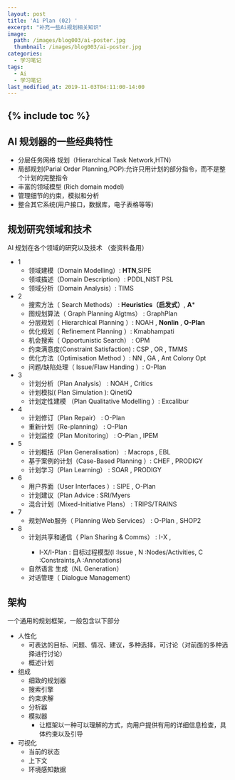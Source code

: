 ```yaml
---
layout: post
title: 'Ai Plan (02) '
excerpt: "补充一些Ai规划相关知识"
image:
  path: /images/blog003/ai-poster.jpg
  thumbnail: /images/blog003/ai-poster.jpg
categories:
  - 学习笔记
tags:
  - Ai
  - 学习笔记
last_modified_at: 2019-11-03T04:11:00-14:00
---
```

{% include toc %}
---

## AI 规划器的一些经典特性
* 分层任务网络 规划（Hierarchical Task Network,HTN）
* 局部规划(Parial Order Planning,POP):允许只用计划的部分指令，而不是整个计划的完整指令
* 丰富的领域模型 (Rich domain model)
* 管理细节的约束，模拟和分析
* 整合其它系统(用户接口，数据库，电子表格等等)

## 规划研究领域和技术
AI 规划在各个领域的研究以及技术 （查资料备用）
- 1
  - 领域建模（Domain Modelling）: **HTN**,SIPE
  - 领域描述（Domain Description）: PDDL,NIST PSL
  - 领域分析（Domain Analysis）: TIMS
- 2
  - 搜索方法（ Search Methods） : **Heuristics（启发式）**, **A***
  - 图规划算法（ Graph Planning Algtms） : GraphPlan
  - 分层规划（ Hierarchical Planning ）: NOAH , **Nonlin** , **O-Plan**
  - 优化规划（ Refinement Planning ）: Kmabhampati
  - 机会搜索（ Opportunistic Search） : OPM
  - 约束满意度(Constraint Satisfaction) : CSP , OR , TMMS
  - 优化方法（Optimisation Method ）: NN , GA , Ant Colony Opt
  - 问题/缺陷处理（ Issue/Flaw Handing ）: O-Plan
- 3
  -  计划分析（Plan Analysis） : NOAH , Critics
  - 计划模拟( Plan Simulation ): QinetiQ
  - 计划定性建模 （Plan Qualitative Modelling ）: Excalibur
- 4
  - 计划修订（Plan Repair） : O-Plan
  - 重新计划（Re-planning） : O-Plan
  - 计划监控（Plan Monitoring） : O-Plan , IPEM
- 5
  - 计划概括（Plan Generalisation） : Macrops , EBL
  - 基于案例的计划（Case-Based Planning ）: CHEF , PRODIGY
  - 计划学习（Plan Learning） : SOAR , PRODIGY
- 6
  - 用户界面（User Interfaces ）: SIPE , O-Plan
  - 计划建议（Plan Advice : SRI/Myers
  - 混合计划（Mixed-Initiative Plans） : TRIPS/TRAINS
- 7
  - 规划Web服务（ Planning Web Services） : O-Plan , SHOP2
- 8
  - 计划共享和通信（ Plan Sharing & Comms） : I-X , <I-N-C-A>
    - I-X/I-Plan : 目标过程模型(I :Issue , N :Nodes/Activities, C :Constraints,A :Annotations)
  - 自然语言 生成（NL Generation）
  - 对话管理（ Dialogue Management）

## 架构
一个通用的规划框架，一般包含以下部分
* 人性化
  * 可表达的目标、问题、情况、建议，多种选择，可讨论（对前面的多种选择进行讨论）
  * 概述计划
* 组成
  * 细致的规划器
  * 搜索引擎
  * 约束求解
  * 分析器
  * 模拟器
    * 让框架以一种可以理解的方式，向用户提供有用的详细信息检查，具体约束以及引导
* 可视化
  * 当前的状态
  * 上下文
  * 环境感知数据

